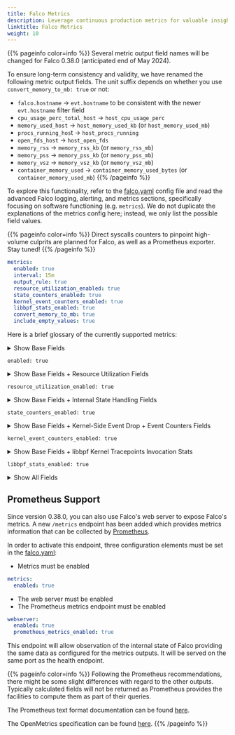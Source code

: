 ```yaml
---
title: Falco Metrics 
description: Leverage continuous production metrics for valuable insights
linktitle: Falco Metrics
weight: 10
---
```


{{% pageinfo color=info %}}
Several metric output field names will be changed for Falco 0.38.0 (anticipated end of May 2024).

To ensure long-term consistency and validity, we have renamed the following metric output fields. The unit suffix depends on whether you use `convert_memory_to_mb: true` or not:

- `falco.hostname` -> `evt.hostname` to be consistent with the newer `evt.hostname` filter field
- `cpu_usage_perc_total_host` -> `host_cpu_usage_perc`
- `memory_used_host` -> `host_memory_used_kb` (or `host_memory_used_mb`)
- `procs_running_hos`t -> `host_procs_running`
- `open_fds_host` -> `host_open_fds`
- `memory_rss` -> `memory_rss_kb` (or `memory_rss_mb`)
- `memory_pss` -> `memory_pss_kb` (or `memory_pss_mb`)
- `memory_vsz` -> `memory_vsz_kb` (or `memory_vsz_mb`)
- `container_memory_used` -> `container_memory_used_bytes` (or `container_memory_used_mb`)
{{% /pageinfo %}}

To explore this functionality, refer to the [falco.yaml][1] config file and read the advanced Falco logging, alerting, and metrics sections, specifically focusing on software functioning (e.g. `metrics`). We do not duplicate the explanations of the metrics config here; instead, we only list the possible field values.

{{% pageinfo color=info %}}
Direct syscalls counters to pinpoint high-volume culprits are planned for Falco, as well as a Prometheus exporter. Stay tuned!
{{% /pageinfo %}}

```yaml
metrics:
  enabled: true
  interval: 15m
  output_rule: true
  resource_utilization_enabled: true
  state_counters_enabled: true
  kernel_event_counters_enabled: true
  libbpf_stats_enabled: true
  convert_memory_to_mb: true
  include_empty_values: true
```

Here is a brief glossary of the currently supported metrics:

<details>
  <summary> Show Base Fields
  
  `enabled: true`
  </summary>

```yaml
{
  "hostname": "test",
  "output": "Falco metrics snapshot",
  "output_fields": {
    "evt.source": "syscall",
    "evt.time": 1706043847488647460,
    "falco.duration_sec": 19,
    "falco.evts_rate_sec": 8326.2, # Taken between 2 metrics snapshots
    "falco.host_boot_ts": 1705377771000000000,
    "falco.host_num_cpus": 20,
    "falco.hostname": "test",
    "falco.kernel_release": "6.6.7-200.fc39.x86_64",
    "falco.num_evts": 137676,
    "falco.num_evts_prev": 129349,
    "falco.outputs_queue_num_drops": 0,
    "falco.start_ts": 1706043828486423408,
    "falco.version": "0.37.0",
    "scap.engine_name": "bpf"
  },
  "priority": "Informational",
  "rule": "Falco internal: metrics snapshot",
  "source": "internal",
  "time": "2024-01-23T21:04:07.488647460Z"
}
```
  
</details>

<details>
  <summary> Show Base Fields + Resource Utilization Fields
  
  `resource_utilization_enabled: true`
  </summary>

```yaml
{
  "hostname": "test",
  "output": "Falco metrics snapshot",
  "output_fields": {
    "evt.source": "syscall",
    "evt.time": 1706043953457954271,
    "falco.container_memory_used": 0, # Memory usage of the Falco process, only relevant for Kubernetes daemonset deployments, similar to container_memory_working_set_bytes
    "falco.cpu_usage_perc": 3.2, # CPU usage (percentage of one CPU) of the Falco process, equivalent to `ps` output
    "falco.cpu_usage_perc_total_host": 3.0, # Overall CPU usage of the underlying host
    "falco.duration_sec": 32,
    "falco.evts_rate_sec": 7146.3, # Taken between 2 metrics snapshots
    "falco.host_boot_ts": 1705377771000000000,
    "falco.host_num_cpus": 20,
    "falco.hostname": "test",
    "falco.kernel_release": "6.6.7-200.fc39.x86_64",
    "falco.memory_pss": 57, # Memory usage of the Falco process
    "falco.memory_rss": 60, # Memory usage of the Falco process
    "falco.memory_used_host": 17264, # Overall memory usage of the underlying host
    "falco.memory_vsz": 1127, # Memory usage of the Falco process
    "falco.num_evts": 223960,
    "falco.num_evts_prev": 216814,
    "falco.open_fds_host": 21640, # Overall currently open fds of the underlying host
    "falco.outputs_queue_num_drops": 0,
    "falco.procs_running_host": 2, # `procs_running` value obtained from ${HOST_ROOT}/proc/stat of the underlying host, showing a lower number than currently alive procs
    "falco.start_ts": 1706043921455239905,
    "falco.version": "0.37.0",
    "scap.engine_name": "bpf"
  },
  "priority": "Informational",
  "rule": "Falco internal: metrics snapshot",
  "source": "internal",
  "time": "2024-01-23T21:05:53.457954271Z"
}
```
  
</details>

<details>
  <summary> Show Base Fields + Internal State Handling Fields
  
  `state_counters_enabled: true`
  </summary>

Most counters are monotonic/all-time counts, with some exceptions indicated below where the current snapshot is measured.

```yaml
{
  "hostname": "test",
  "output": "Falco metrics snapshot",
  "output_fields": {
    "evt.source": "syscall",
    "evt.time": 1706055905641977144,
    "falco.duration_sec": 26,
    "falco.evts_rate_sec": 8595.5, # Taken between 2 metrics snapshots
    "falco.host_boot_ts": 1705377771000000000,
    "falco.host_num_cpus": 20,
    "falco.hostname": "test",
    "falco.kernel_release": "6.6.7-200.fc39.x86_64",
    # Internally, Falco is granular and talks about `threads`, not processes
    "falco.n_added_fds": 13377,
    "falco.n_added_threads": 1921,
    "falco.n_cached_fd_lookups": 174721,
    "falco.n_cached_thread_lookups": 176428,
    "falco.n_containers": 0, # Number of containers stored by Falco at a given time (current snapshot, not monotonic)
    "falco.n_drops_full_threadtable": 0, # Drops due to a full process cache table, internally called threadtable
    "falco.n_failed_fd_lookups": 13374,
    "falco.n_failed_thread_lookups": 4413,
    "falco.n_fds": 131522, # Number of fds stored in threadtable (current snapshot, not monotonic)
    "falco.n_missing_container_images": 0, # Number of containers stored by Falco without a container image at a given time (current snapshot, not monotonic)
    "falco.n_noncached_fd_lookups": 33356,
    "falco.n_noncached_thread_lookups": 74493,
    "falco.n_removed_fds": 5940,
    "falco.n_removed_threads": 123,
    "falco.n_retrieve_evts_drops": 1258,
    "falco.n_retrieved_evts": 15112,
    "falco.n_store_evts_drops": 0,
    "falco.n_stored_evts": 17340,
    "falco.n_threads": 1798, # Number of threads stored in threadtable (current snapshot, not monotonic)
    "falco.num_evts": 221862,
    "falco.num_evts_prev": 213266,
    "falco.outputs_queue_num_drops": 0,
    "falco.start_ts": 1706055879639303895,
    "falco.version": "0.37.0",
    "scap.engine_name": "bpf"
  },
  "priority": "Informational",
  "rule": "Falco internal: metrics snapshot",
  "source": "internal",
  "time": "2024-01-24T00:25:05.641977144Z"
}
```
  
</details>

<details>
  <summary> Show Base Fields + Kernel-Side Event Drop + Event Counters Fields
  
  `kernel_event_counters_enabled: true`
  </summary>

```yaml
{
  "hostname": "test",
  "output": "Falco metrics snapshot",
  "output_fields": {
    "evt.source": "syscall",
    "evt.time": 1706044368930973591,
    "falco.duration_sec": 34,
    "falco.evts_rate_sec": 7157.8, # Taken between 2 metrics snapshots
    "falco.host_boot_ts": 1705377771000000000,
    "falco.host_num_cpus": 20,
    "falco.hostname": "test",
    "falco.kernel_release": "6.6.7-200.fc39.x86_64",
    "falco.num_evts": 244419,
    "falco.num_evts_prev": 237261,
    "falco.outputs_queue_num_drops": 0,
    "falco.start_ts": 1706044334928318624,
    "falco.version": "0.37.0",
    # scap -> capture / kernel-side counters
    "scap.engine_name": "bpf",
    "scap.evts_drop_rate_sec": 0.0, # Taken between 2 metrics snapshots
    "scap.evts_rate_sec": 7061.8, # Taken between 2 metrics snapshots
    "scap.n_drops": 0, # Monotonic counter all-time kernel side drops
    # Coarse-grained (non-comprehensive) categories for more granular insights
    "scap.n_drops_buffer_clone_fork_enter": 0,
    "scap.n_drops_buffer_clone_fork_exit": 0,
    "scap.n_drops_buffer_close_exit": 0,
    "scap.n_drops_buffer_connect_enter": 0,
    "scap.n_drops_buffer_connect_exit": 0,
    "scap.n_drops_buffer_dir_file_enter": 0,
    "scap.n_drops_buffer_dir_file_exit": 0,
    "scap.n_drops_buffer_execve_enter": 0,
    "scap.n_drops_buffer_execve_exit": 0,
    "scap.n_drops_buffer_open_enter": 0,
    "scap.n_drops_buffer_open_exit": 0,
    "scap.n_drops_buffer_other_interest_enter": 0,
    "scap.n_drops_buffer_other_interest_exit": 0,
    "scap.n_drops_buffer_proc_exit": 0,
    "scap.n_drops_buffer_total": 0,
    "scap.n_drops_bug": 0,
    "scap.n_drops_page_faults": 0,
    "scap.n_drops_perc": 0.0, # Taken between 2 metrics snapshots (percentage drops)
    "scap.n_drops_prev": 0,
    "scap.n_drops_scratch_map": 0,
    "scap.n_evts": 252887,
    "scap.n_evts_prev": 245825
  },
  "priority": "Informational",
  "rule": "Falco internal: metrics snapshot",
  "source": "internal",
  "time": "2024-01-23T21:12:48.930973591Z"
}
```

</details>

<details>
  <summary> Show Base Fields + libbpf Kernel Tracepoints Invocation Stats

  `libbpf_stats_enabled: true`
  </summary>

Applies only for `ebpf` and `modern_ebpf`, requires `sysctl kernel.bpf_stats_enabled=1` kernel setting as precondition. Compare to `bpftool prog show` capabilities.

Here is a snippet with respect to the kernel tracepoints for an `x86_64` machine:

```yaml
{
  "hostname": "test",
  "output": "Falco metrics snapshot",
  "output_fields": {
    "evt.source": "syscall",
    "evt.time": 1706044504680365101,
    "falco.duration_sec": 38,
    "falco.evts_rate_sec": 7412.0,
    "falco.host_boot_ts": 1705377771000000000,
    "falco.host_num_cpus": 20,
    "falco.hostname": "test",
    "falco.kernel_release": "6.6.7-200.fc39.x86_64",
    "falco.num_evts": 374721,
    "falco.num_evts_prev": 367309,
    "falco.outputs_queue_num_drops": 0,
    "falco.start_ts": 1706044466678892863,
    "falco.version": "0.37.0",
    "scap.engine_name": "bpf",
    "scap.n_drops_perc": 0.0,
    # libbpf stats -> all-time kernel tracepoints invocations stats for an `x86_64` machine
    # Note: no equivalent stats for kmod driver available
    "scap.page_fault_kern.avg_time_ns": 0, # Disabled by default
    "scap.page_fault_kern.run_cnt": 0,
    "scap.page_fault_kern.run_time_ns": 0,
    "scap.page_fault_user.avg_time_ns": 0, # Disabled by default
    "scap.page_fault_user.run_cnt": 0,
    "scap.page_fault_user.run_time_ns": 0,
    "scap.sched_process_e.avg_time_ns": 4281, # scheduler process exit tracepoint, used to purge procs from process cache
    "scap.sched_process_e.run_cnt": 343,
    "scap.sched_process_e.run_time_ns": 1468454,
    "scap.sched_switch.avg_time_ns": 0, # Disabled by default
    "scap.sched_switch.run_cnt": 0,
    "scap.sched_switch.run_time_ns": 0,
    "scap.signal_deliver.avg_time_ns": 0, # Disabled by default
    "scap.signal_deliver.run_cnt": 0,
    "scap.signal_deliver.run_time_ns": 0,
    "scap.sys_enter.avg_time_ns": 492, # syscall enter (raw) tracepoint
    "scap.sys_enter.run_cnt": 967880,
    "scap.sys_enter.run_time_ns": 476207280,
    "scap.sys_exit.avg_time_ns": 534, # syscall exit (raw) tracepoint
    "scap.sys_exit.run_cnt": 967860,
    "scap.sys_exit.run_time_ns": 517146471
  },
  "priority": "Informational",
  "rule": "Falco internal: metrics snapshot",
  "source": "internal",
  "time": "2024-01-23T21:15:04.680365101Z"
}
```

Here is a snippet with respect to the kernel tracepoints for an `aarch64` machine:

```yaml
{
  "hostname": "lima-falco-fedora",
  "output": "Falco metrics snapshot",
  "output_fields": {
    "evt.source": "syscall",
    "falco.host_num_cpus": 8,
    "falco.hostname": "lima-falco-fedora",
    "falco.kernel_release": "6.5.6-300.fc39.aarch64",
    # libbpf stats -> all-time kernel tracepoints invocations stats for an `aarch64` machine
    # Note: no equivalent stats for kmod driver available
    "scap.sched_p_exec.avg_time_ns": 12948, # to address certain architecture differences or limitations, need to tap into the scheduler instead of the raw tracepoint concerning the clone/fork/execve* syscalls
    "scap.sched_p_exec.run_cnt": 17,
    "scap.sched_p_exec.run_time_ns": 220124,
    "scap.sched_p_fork.avg_time_ns": 18931, # to address certain architecture differences or limitations, need to tap into the scheduler instead of the raw tracepoint concerning the clone/fork/execve* syscalls
    "scap.sched_p_fork.run_cnt": 17,
    "scap.sched_p_fork.run_time_ns": 321833,
    "scap.sched_proc_exit.avg_time_ns": 2595, # scheduler process exit tracepoint, used to purge procs from process cache
    "scap.sched_proc_exit.run_cnt": 17,
    "scap.sched_proc_exit.run_time_ns": 44124,
    "scap.sys_enter.avg_time_ns": 54, # syscall enter (raw) tracepoint
    "scap.sys_enter.run_cnt": 54209,
    "scap.sys_enter.run_time_ns": 2963165,
    "scap.sys_exit.avg_time_ns": 103, # syscall exit (raw) tracepoint
    "scap.sys_exit.run_cnt": 54192,
    "scap.sys_exit.run_time_ns": 5619856
  },
  "priority": "Informational",
  "rule": "Falco internal: metrics snapshot",
  "source": "internal",
  "time": "2024-01-23T18:48:42.834888156Z"
}
```
</details>

<details>
  <summary> Show All Fields
  </summary>

```yaml
{
  "hostname": "test",
  "output": "Falco metrics snapshot",
  "output_fields": {
    "evt.source": "syscall",
    "evt.time": 1706056354914990455,
    "falco.container_memory_used": 0,
    "falco.cpu_usage_perc": 3.0,
    "falco.cpu_usage_perc_total_host": 3.3,
    "falco.duration_sec": 415,
    "falco.evts_rate_sec": 17926.1,
    "falco.host_boot_ts": 1705377771000000000,
    "falco.host_num_cpus": 20,
    "falco.hostname": "test",
    "falco.kernel_release": "6.6.7-200.fc39.x86_64",
    "falco.memory_pss": 169,
    "falco.memory_rss": 170,
    "falco.memory_used_host": 14259,
    "falco.memory_vsz": 1127,
    "falco.n_added_fds": 99134,
    "falco.n_added_threads": 3405,
    "falco.n_cached_fd_lookups": 3960903,
    "falco.n_cached_thread_lookups": 4017248,
    "falco.n_containers": 0,
    "falco.n_drops_full_threadtable": 0,
    "falco.n_failed_fd_lookups": 389051,
    "falco.n_failed_thread_lookups": 6243,
    "falco.n_fds": 133014,
    "falco.n_missing_container_images": 0,
    "falco.n_noncached_fd_lookups": 712176,
    "falco.n_noncached_thread_lookups": 1338273,
    "falco.n_removed_fds": 91240,
    "falco.n_removed_threads": 1589,
    "falco.n_retrieve_evts_drops": 155908,
    "falco.n_retrieved_evts": 342296,
    "falco.n_store_evts_drops": 0,
    "falco.n_stored_evts": 398285,
    "falco.n_threads": 1812,
    "falco.num_evts": 5043045,
    "falco.num_evts_prev": 5025657,
    "falco.open_fds_host": 21040,
    "falco.outputs_queue_num_drops": 0,
    "falco.procs_running_host": 1,
    "falco.start_ts": 1706055939912506103,
    "falco.version": "0.37.0",
    "scap.engine_name": "bpf",
    "scap.evts_drop_rate_sec": 0.0,
    "scap.evts_rate_sec": 17629.2,
    "scap.n_drops": 0,
    "scap.n_drops_buffer_clone_fork_enter": 0,
    "scap.n_drops_buffer_clone_fork_exit": 0,
    "scap.n_drops_buffer_close_exit": 0,
    "scap.n_drops_buffer_connect_enter": 0,
    "scap.n_drops_buffer_connect_exit": 0,
    "scap.n_drops_buffer_dir_file_enter": 0,
    "scap.n_drops_buffer_dir_file_exit": 0,
    "scap.n_drops_buffer_execve_enter": 0,
    "scap.n_drops_buffer_execve_exit": 0,
    "scap.n_drops_buffer_open_enter": 0,
    "scap.n_drops_buffer_open_exit": 0,
    "scap.n_drops_buffer_other_interest_enter": 0,
    "scap.n_drops_buffer_other_interest_exit": 0,
    "scap.n_drops_buffer_proc_exit": 0,
    "scap.n_drops_buffer_total": 0,
    "scap.n_drops_bug": 0,
    "scap.n_drops_page_faults": 0,
    "scap.n_drops_perc": 0.0,
    "scap.n_drops_prev": 0,
    "scap.n_drops_scratch_map": 0,
    "scap.n_evts": 5174139,
    "scap.n_evts_prev": 5157039,
    "scap.page_fault_kern.avg_time_ns": 0,
    "scap.page_fault_kern.run_cnt": 0,
    "scap.page_fault_kern.run_time_ns": 0,
    "scap.page_fault_user.avg_time_ns": 0,
    "scap.page_fault_user.run_cnt": 0,
    "scap.page_fault_user.run_time_ns": 0,
    "scap.sched_process_e.avg_time_ns": 4517,
    "scap.sched_process_e.run_cnt": 1640,
    "scap.sched_process_e.run_time_ns": 7408617,
    "scap.sched_switch.avg_time_ns": 0,
    "scap.sched_switch.run_cnt": 0,
    "scap.sched_switch.run_time_ns": 0,
    "scap.signal_deliver.avg_time_ns": 0,
    "scap.signal_deliver.run_cnt": 0,
    "scap.signal_deliver.run_time_ns": 0,
    "scap.sys_enter.avg_time_ns": 542,
    "scap.sys_enter.run_cnt": 12630785,
    "scap.sys_enter.run_time_ns": 6854340428,
    "scap.sys_exit.avg_time_ns": 604,
    "scap.sys_exit.run_cnt": 12631003,
    "scap.sys_exit.run_time_ns": 7631523695
  },
  "priority": "Informational",
  "rule": "Falco internal: metrics snapshot",
  "source": "internal",
  "time": "2024-01-24T00:32:34.914990455Z"
}
```
  
</details>

## Prometheus Support

Since version 0.38.0, you can also use Falco's web server to expose Falco's metrics. A new `/metrics` endpoint has been added which provides metrics information that can be collected by [Prometheus][2].

In order to activate this endpoint, three configuration elements must be set in the [falco.yaml][1]:

- Metrics must be enabled

```yaml
metrics:
  enabled: true
```

- The web server must be enabled
- The Prometheus metrics endpoint must be enabled

```yaml
webserver:
  enabled: true
  prometheus_metrics_enabled: true
```

This endpoint will allow observation of the internal state of Falco providing the same data as configured for the metrics outputs. It will be served on the same port as the health endpoint.

{{% pageinfo color=info %}}
Following the Prometheus recommendations, there might be some slight differences with regard to the other outputs. Typically calculated fields will not be returned as Prometheus provides the facilities to compute them as part of their queries.

The Prometheus text format documentation can be found [here][3].

The OpenMetrics specification can be found [here][4].
{{% /pageinfo %}}

[1]: https://github.com/falcosecurity/falco/blob/master/falco.yaml
[2]: https://prometheus.io
[3]: https://prometheus.io/docs/instrumenting/exposition_formats/
[4]: https://github.com/OpenObservability/OpenMetrics/blob/main/specification/OpenMetrics.md
